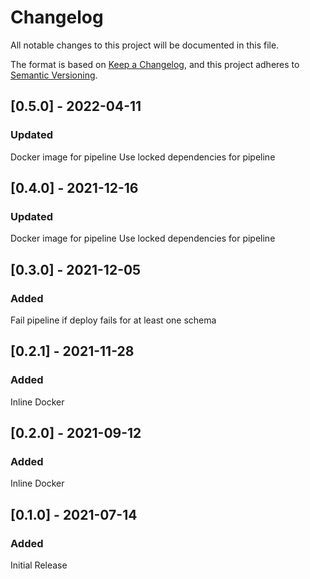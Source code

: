 # Changelog
All notable changes to this project will be documented in this file.

The format is based on [Keep a Changelog](https://keepachangelog.com/en/1.0.0/),
and this project adheres to [Semantic Versioning](https://semver.org/spec/v2.0.0.html).

## [0.5.0] - 2022-04-11

### Updated

Docker image for pipeline
Use locked dependencies for pipeline

## [0.4.0] - 2021-12-16

### Updated

Docker image for pipeline
Use locked dependencies for pipeline

## [0.3.0] - 2021-12-05

### Added

Fail pipeline if deploy fails for at least one schema

## [0.2.1] - 2021-11-28

### Added

Inline Docker

## [0.2.0] - 2021-09-12

### Added

Inline Docker

## [0.1.0] - 2021-07-14

### Added

Initial Release
